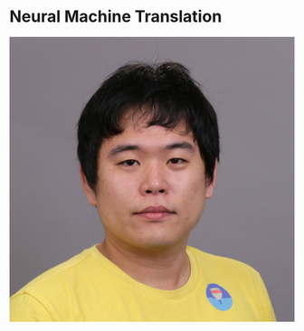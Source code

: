 # Neural Machine Translation

![[Kyunghyun Cho](http://www.kyunghyuncho.me/)](../assets/10-00-01.jpg)

